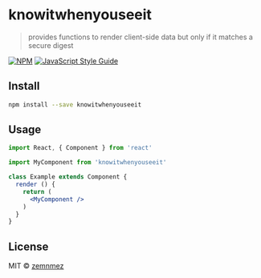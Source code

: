 # knowitwhenyouseeit

> provides functions to render client-side data but only if it matches a secure digest

[![NPM](https://img.shields.io/npm/v/knowitwhenyouseeit.svg)](https://www.npmjs.com/package/knowitwhenyouseeit) [![JavaScript Style Guide](https://img.shields.io/badge/code_style-standard-brightgreen.svg)](https://standardjs.com)

## Install

```bash
npm install --save knowitwhenyouseeit
```

## Usage

```jsx
import React, { Component } from 'react'

import MyComponent from 'knowitwhenyouseeit'

class Example extends Component {
  render () {
    return (
      <MyComponent />
    )
  }
}
```

## License

MIT © [zemnmez](https://github.com/zemnmez)
